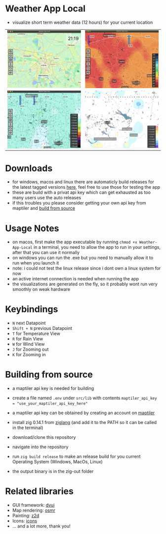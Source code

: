 # Weather App Local

- visualize short term weather data (12 hours) for your current location

<table>
  <tr>
    <td><img src="preview/map-example.png" alt="map example" width="500"/></td>
    <td><img src="preview/temp-example.png" alt="temperature example" width="500"/></td>
  </tr>
  <tr>
    <td><img src="preview/wind-example.png" alt="wind example" width="500"/></td>
      <td><img src="preview/rain-example.png" alt="rain example" width="500"/></td>
  </tr>
</table>

# Downloads

- for windows, macos and linux there are automaticly build releases for the latest tagged versions [here](https://github.com/nat3Github/weather-app-local/releases), feel free to use those for testing the app
- these are build with a privat api key which can get exhausted as too many users use the auto releases
- if this troubles you please consider getting your own api key from maptiler and [build from source](#Building-from-source)

# Usage Notes

- on macos, first make the app executable by running `chmod +x Weather-App-Local` in a terminal, you need to allow the app to run in your settings, after that you can use it normally
- on windows you can run the .exe but you need to manually allow it to run when you launch it
- note: i could not test the linux release since i dont own a linux system for now
- an active internet connection is needed when running the app
- the visualizations are generated on the fly, so it probably wont run very smoothly on weak hardware

# Keybindings

- `N` next Datapoint
- `Shift + N` previous Datapoint
- `T` for Temperature View
- `R` for Rain View
- `W` for Wind View
- `J` for Zooming out
- `K` for Zooming in

# Building from source

- a maptiler api key is needed for building
- create a file named `.env` under `src/lib` with contents `maptiler_api_key = "use_your_maptiler_api_key_here"`
- a maptiler api key can be obtained by creating an account on [maptiler](https://cloud.maptiler.com/auth/widget?next=https://cloud.maptiler.com/maps/)

- install zig 0.14.1 from [ziglang](https://ziglang.org/download/) (and add it to the PATH so it can be called in the terminal)
- download/clone this repository
- navigate into the repository
- run `zig build release` to make an release build for you current Operating System (Windows, MacOs, Linux)
- the output binary is in the zig-out folder

# Related libraries

- GUI framework: [dvui](https://github.com/david-vanderson/dvui)
- Map rendering: [osmr](https://github.com/nat3Github/zig-lib-osmr)
- Painting: [z2d](https://github.com/vancluever/z2d)
- Icons: [icons](https://github.com/nat3Github/zig-lib-icons)
- ... and a lot more, thank you!
